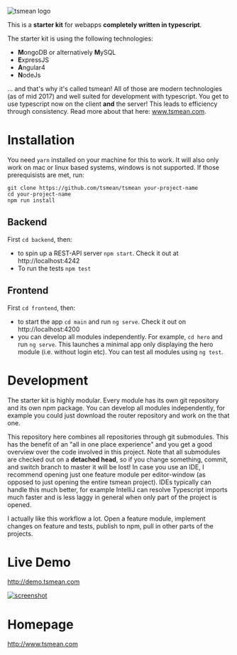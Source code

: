 ![tsmean logo](https://s3.eu-central-1.amazonaws.com/bersling/images/tsmean-logo.png)

This is a **starter kit** for webapps **completely written in typescript**.

The starter kit is using the following technologies:

- **M**ongoDB or alternatively **M**ySQL
- **E**xpressJS
- **A**ngular4
- **N**odeJs

... and that's why it's called tsmean! All of those are modern
technologies (as of mid 2017) and well suited for development
with typescript. You get to use typescript now
on the client **and** the server! This leads to efficiency
through consistency. Read more about that here: www.tsmean.com.


# Installation


You need `yarn` installed on your machine for this to work.
It will also only work on mac or linux based systems, windows is
not supported. If those prerequisists are met, run:


```
git clone https://github.com/tsmean/tsmean your-project-name
cd your-project-name
npm run install
```

## Backend

First `cd backend`, then:

- to spin up a REST-API server `npm start`. Check it out at http://localhost:4242
- To run the tests `npm test`

## Frontend
First `cd frontend`, then:

- to start the app `cd main` and run `ng serve`. Check it out on http://localhost:4200
- you can develop all modules independently. For example, `cd hero` and run `ng serve`.
This launches a minimal app only displaying the hero module (i.e. without login etc).
You can test all modules using `ng test`.

# Development

The starter kit is highly modular. Every module has its own git repository
and its own npm package. You can develop all modules independently,
for example you could just download the router repository and work on the that one.

This repository here combines all repositories through git submodules.
This has the benefit of an "all in one place experience" and you get a
good overview over the code involved in this project. Note that all submodules are checked out on a **detached head**, so if you change something, commit, and switch branch to master it will be lost!
In case you use an IDE, I recommend opening just one feature module per editor-window
(as opposed to just opening the entire tsmean project).
IDEs typically can handle this much better,
for example IntelliJ can resolve Typescript imports much faster and is less laggy
in general when only part of the project is opened.

I actually like this workflow a lot. Open a feature module, implement changes on feature
and tests, publish to npm, pull in other parts of the projects.

# Live Demo
http://demo.tsmean.com

[![screenshot](https://s3.eu-central-1.amazonaws.com/bersling/images/animals3.gif)](http://demo.tsmean.com)



# Homepage
http://www.tsmean.com
